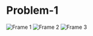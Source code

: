# Problem-1
![Frame 1](https://github.com/ashtonlobo1998/Problem-1/assets/137905850/64ca3547-2dd5-4d62-9577-0ee22dd65b5b)
![Frame 2](https://github.com/ashtonlobo1998/Problem-1/assets/137905850/62e47324-df89-4d48-8f7b-65f9ad90821b)
![Frame 3](https://github.com/ashtonlobo1998/Problem-1/assets/137905850/f7d24323-66bf-4704-887f-13ee290849e8)
